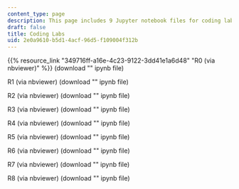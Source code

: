 ```yaml
---
content_type: page
description: This page includes 9 Jupyter notebook files for coding labs.
draft: false
title: Coding Labs
uid: 2e0a9610-b5d1-4acf-96d5-f109004f312b
---
```

{{% resource_link "349716ff-a16e-4c23-9122-3dd41e1a6d48" "R0 (via nbviewer)" %}} (download "" ipynb file)

R1 (via nbviewer) (download "" ipynb file)

R2 (via nbviewer) (download "" ipynb file)

R3 (via nbviewer) (download "" ipynb file)

R4 (via nbviewer) (download "" ipynb file)

R5 (via nbviewer) (download "" ipynb file)

R6 (via nbviewer) (download "" ipynb file)

R7 (via nbviewer) (download "" ipynb file)

R8 (via nbviewer) (download "" ipynb file)